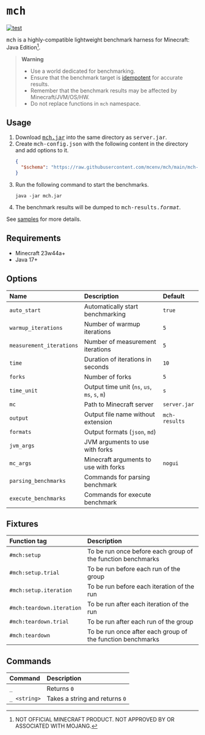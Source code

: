 # <samp>mch</samp>

[![test](https://github.com/mcenv/mch/actions/workflows/test.yml/badge.svg)](https://github.com/mcenv/mch/actions/workflows/test.yml)

<samp>mch</samp> is a highly-compatible lightweight benchmark harness for Minecraft: Java Edition[^1].

> **Warning**
> - Use a world dedicated for benchmarking.
> - Ensure that the benchmark target is [idempotent](https://en.wikipedia.org/wiki/Idempotence) for accurate results.
> - Remember that the benchmark results may be affected by Minecraft/JVM/OS/HW.
> - Do not replace functions in `mch` namespace.

## Usage

1. Download [<samp>mch.jar</samp>](https://github.com/mcenv/mch/releases/latest/download/mch.jar) into the same directory as <samp>server.jar</samp>.
2. Create <samp>mch-config.json</samp> with the following content in the directory and add options to it.
   ```json
   {
     "$schema": "https://raw.githubusercontent.com/mcenv/mch/main/mch-config-schema.json"
   }
   ```
3. Run the following command to start the benchmarks.
   ```shell
   java -jar mch.jar
   ```
4. The benchmark results will be dumped to <samp>mch-results.*format*</samp>.

See [samples](https://github.com/mcenv/mch/tree/main/samples) for more details.

## Requirements

- Minecraft 23w44a+
- Java 17+

## Options

| Name                     | Description                                   | Default       |
|:-------------------------|:----------------------------------------------|:--------------|
| `auto_start`             | Automatically start benchmarking              | `true`        |
| `warmup_iterations`      | Number of warmup iterations                   | `5`           |
| `measurement_iterations` | Number of measurement iterations              | `5`           |
| `time`                   | Duration of iterations in seconds             | `10`          |
| `forks`                  | Number of forks                               | `5`           |
| `time_unit`              | Output time unit (`ns`, `us`, `ms`, `s`, `m`) | `s`           |
| `mc`                     | Path to Minecraft server                      | `server.jar`  |
| `output`                 | Output file name without extension            | `mch-results` |
| `formats`                | Output formats (`json`, `md`)                 | <code></code> |
| `jvm_args`               | JVM arguments to use with forks               | <code></code> |
| `mc_args`                | Minecraft arguments to use with forks         | `nogui`       |
| `parsing_benchmarks`     | Commands for parsing benchmark                | <code></code> |
| `execute_benchmarks`     | Commands for execute benchmark                | <code></code> |

## Fixtures

| Function tag              | Description                                                 |
|:--------------------------|:------------------------------------------------------------|
| `#mch:setup`              | To be run once before each group of the function benchmarks |
| `#mch:setup.trial`        | To be run before each run of the group                      |
| `#mch:setup.iteration`    | To be run before each iteration of the run                  |
| `#mch:teardown.iteration` | To be run after each iteration of the run                   |
| `#mch:teardown.trial`     | To be run after each run of the group                       |
| `#mch:teardown`           | To be run once after each group of the function benchmarks  |

## Commands

| Command      | Description                    |
|:-------------|:-------------------------------|
| `_`          | Returns `0`                    |
| `_ <string>` | Takes a string and returns `0` |

[^1]: NOT OFFICIAL MINECRAFT PRODUCT. NOT APPROVED BY OR ASSOCIATED WITH MOJANG.
